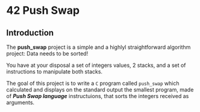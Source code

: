 # 42 Push Swap


## Introduction

The **push_swap**  project is a simple and a highlyl straightforward algorithm project: Data needs to be sorted!<br>

You have at your disposal a set of integers values, 2 stacks, and a set of instructions to manipulate both stacks.<br>

The goal of this project is to write a `C` program called `push_swap` which calculated and displays on the standard output the smallest program, made of ***Push Swap language*** instructuions, that sorts the integers received as arguments.

